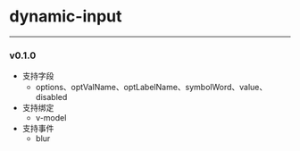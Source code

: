 # dynamic-input

---

### v0.1.0
- 支持字段
  - options、optValName、optLabelName、symbolWord、value、disabled
- 支持绑定
  - v-model
- 支持事件
  - blur
